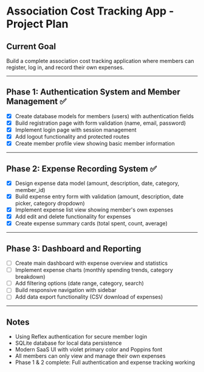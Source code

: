 # Association Cost Tracking App - Project Plan

## Current Goal
Build a complete association cost tracking application where members can register, log in, and record their own expenses.

---

## Phase 1: Authentication System and Member Management ✅
- [x] Create database models for members (users) with authentication fields
- [x] Build registration page with form validation (name, email, password)
- [x] Implement login page with session management
- [x] Add logout functionality and protected routes
- [x] Create member profile view showing basic member information

---

## Phase 2: Expense Recording System ✅
- [x] Design expense data model (amount, description, date, category, member_id)
- [x] Build expense entry form with validation (amount, description, date picker, category dropdown)
- [x] Implement expense list view showing member's own expenses
- [x] Add edit and delete functionality for expenses
- [x] Create expense summary cards (total spent, count, average)

---

## Phase 3: Dashboard and Reporting
- [ ] Create main dashboard with expense overview and statistics
- [ ] Implement expense charts (monthly spending trends, category breakdown)
- [ ] Add filtering options (date range, category, search)
- [ ] Build responsive navigation with sidebar
- [ ] Add data export functionality (CSV download of expenses)

---

## Notes
- Using Reflex authentication for secure member login
- SQLite database for local data persistence
- Modern SaaS UI with violet primary color and Poppins font
- All members can only view and manage their own expenses
- Phase 1 & 2 complete: Full authentication and expense tracking working
